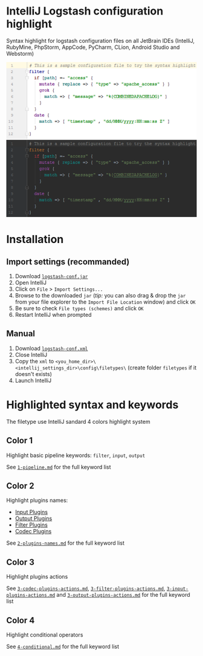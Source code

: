 # IntelliJ Logstash configuration highlight

Syntax highlight for logstash configuration files on all JetBrain IDEs (IntelliJ, RubyMine, PhpStorm, AppCode, PyCharm, CLion, Android Studio and Webstorm)


![Screenshot Theme IntelliJ](images/screenshot-intellij.png "Screenshot Theme IntelliJ")
![Screenshot Theme IntelliJ](images/screenshot-darcula.png "Screenshot Theme IntelliJ")

# Installation

## Import settings (recommanded)
1. Download [`logstash-conf.jar`](logstash-conf.jar)
1. Open IntelliJ
1. Click on `File` > `Import Settings...`
1. Browse to the downloaded `jar` (_tip:_ you can also drag & drop the `jar` from your file explorer to the `Import File Location` window) and click `OK`
1. Be sure to check `File types (schemes)` and click `OK`
1. Restart IntelliJ when prompted

## Manual
1. Download [`logstash-conf.xml`](logstash-conf.xml)
1. Close IntelliJ
1. Copy the `xml` to `<you_home_dir>\<intellij_settings_dir>\config\filetypes\` (create folder `filetypes` if it doesn't exists)
1. Launch IntelliJ

# Highlighted syntax and keywords
The filetype use IntelliJ sandard 4 colors highlight system

## Color 1
Highlight basic pipeline keywords: `filter`, `input`, `output`

See [`1-pipeline.md`](keywords/1-pipeline.md) for the full keyword list

## Color 2
Highlight plugins names:
- [Input Plugins](https://www.elastic.co/guide/en/logstash/current/input-plugins.html)
- [Output Plugins](https://www.elastic.co/guide/en/logstash/current/output-plugins.html)
- [Filter Plugins](https://www.elastic.co/guide/en/logstash/current/filter-plugins.html)
- [Codec Plugins](https://www.elastic.co/guide/en/logstash/current/codec-plugins.html)

See [`2-plugins-names.md`](keywords/2-plugins-names.md) for the full keyword list 

## Color 3
Highlight plugins actions

See [`3-codec-plugins-actions.md`](keywords/3-codec-plugins-actions.md), [`3-filter-plugins-actions.md`](keywords/3-filter-plugins-actions.md), [`3-input-plugins-actions.md`](keywords/3-input-plugins-actions.md) and [`3-output-plugins-actions.md`](keywords/3-output-plugins-actions.md) for the full keyword list 

## Color 4
Highlight conditional operators

See [`4-conditional.md`](keywords/4-conditional.md) for the full keyword list 
